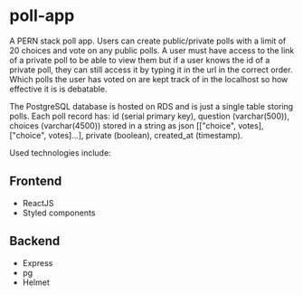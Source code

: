 # poll-app

A PERN stack poll app. Users can create public/private polls with a limit of 20 choices and vote on any public polls. A user must have access to the link of a private poll to be able to view them but if a user knows the id of a private poll, they can still access it by typing it in the url in the correct order.  
Which polls the user has voted on are kept track of in the localhost so how effective it is is debatable.

The PostgreSQL database is hosted on RDS and is just a single table storing polls. Each poll record has: id (serial primary key), question (varchar(500)), choices (varchar(4500)) stored in a string as json [["choice", votes], ["choice", votes]...], private (boolean), created_at (timestamp).

Used technologies include:

## Frontend

- ReactJS
- Styled components

## Backend

- Express
- pg
- Helmet
